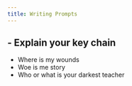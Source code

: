 ```yaml
---
title: Writing Prompts
---
```


## - Explain your key chain
- Where is my wounds
- Woe is me story
- Who or what is your darkest teacher
